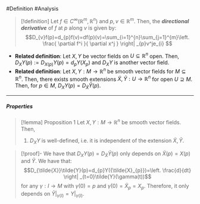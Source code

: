#Definition #Analysis 

> [!definition]
> Let $f\in C^\infty(\mathbb{R}^m,\mathbb{R}^n)$ and $p,v\in \mathbb{R}^m$. Then, the ***directional derivative*** of $f$ at $p$ along $v$ is given by: $$D_{v}f(p)=d_{p}f(v)=df(p)(v)=\sum_{i=1}^{n}\sum_{j=1}^{m}\left. \frac{ \partial f^i }{ \partial x^j } \right| _{p}v^je_{i} $$
- **Related definition**: Let $X,Y$ be vector fields on $U\subseteq \mathbb{R}^n$ open. Then, $D_{X}Y(p):=D_{X(p)}Y(p)=d_{p}Y(X_{p})$ and $D_{X}Y$ is another vector field. 
- **Related definition**: Let $X,Y:M\to \mathbb{R}^n$ be smooth vector fields for $M\subseteq \mathbb{R}^n$. Then, there exists smooth extensions $\tilde{X},\tilde{Y}:U\to \mathbb{R}^n$ for open $U\supseteq M$. Then, for $p\in M$, $D_{X}Y(p)=D_{\tilde{X}}\tilde{Y}(p)$. 
---
##### Properties
> [!lemma] Proposition 1
> Let $X,Y:M\to \mathbb{R}^n$ be smooth vector fields. Then, 
> 1. $D_{X}Y$ is well-defined, i.e. it is independent of the extension $\tilde{X},\tilde{Y}$. 

> [!proof]-
> We have that $D_{X}Y(p)=D_{\tilde{X}}\tilde{Y}(p)$ only depends on $\tilde{X}(p)=X(p)$ and $\tilde{Y}$. We have that: $$D_{\tilde{X}}\tilde{Y}(p)=d_{p}Y({\tilde{X}_{p}})=\left. \frac{d}{dt} \right| _{t=0}\tilde{Y}(\gamma(t))$$for any $\gamma:I\to M$ with $\gamma(0)=p$ and $\dot{\gamma}(0)=\tilde{X}_{p}=X_{p}$. Therefore, it only depends on $\tilde{Y}|_{\gamma(I)}=Y|_{\gamma(I)}$. 
